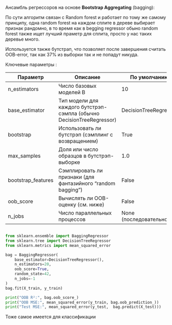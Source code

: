 Ансамбль регрессоров на основе **Bootstrap Aggregating** (bagging):

По сути алгоритм связан с Random forest и работает по тому же самому принципу, одна random forest на каждом сплите в дереве выбирает признак рандомно, в то время как в begging regressor обыно random forest также ищет лучший праметр для сплита, просто у нас таких деревье много. 

Используется также бутстрап, что позволяет после завершения считать OOB-error, так как 37% из выборки так и не попадут никуда. 

Ключевые параметры : 

| **Параметр**       | **Описание**                                                          | **По умолчанию**       |
| ------------------ | --------------------------------------------------------------------- | ---------------------- |
| n_estimators       | Число базовых моделей B                                               | 10                     |
| base_estimator     | Тип модели для каждого бутстрэп-сэмпла (обычно DecisionTreeRegressor) | DecisionTreeRegressor  |
| bootstrap          | Использовать ли бутстрэп (сэмплинг с возвращением)                    | True                   |
| max_samples        | Доля или число образцов в бутстрэп-выборке                            | 1.0                    |
| bootstrap_features | Сэмплировать ли признаки (для фантазийного “random bagging”)          | False                  |
| oob_score          | Вычислять ли OOB-оценку (см. ниже)                                    | False                  |
| n_jobs             | Число параллельных процессов                                          | None (последовательно) |

```python

from sklearn.ensemble import BaggingRegressor
from sklearn.tree import DecisionTreeRegressor
from sklearn.metrics import mean_squared_error

bag = BaggingRegressor(
    base_estimator=DecisionTreeRegressor(),
    n_estimators=20,
    oob_score=True,
    random_state=42,
    n_jobs=-1
)
bag.fit(X_train, y_train)

print("OOB R²:", bag.oob_score_)
print("OOB MSE:", mean_squared_error(y_train, bag.oob_prediction_))
print("Test MSE:", mean_squared_error(y_test,  bag.predict(X_test)))


```




Тоже самое имеется для классификации 